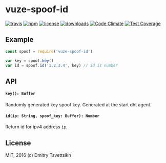# vuze-spoof-id

[![travis](https://travis-ci.org/ReklatsMasters/vuze-spoof-id.svg)](https://travis-ci.org/ReklatsMasters/vuze-spoof-id)
[![npm](https://img.shields.io/npm/v/vuze-spoof-id.svg)](https://npmjs.org/package/vuze-spoof-id)
[![license](https://img.shields.io/npm/l/vuze-spoof-id.svg)](https://npmjs.org/package/vuze-spoof-id)
[![downloads](https://img.shields.io/npm/dm/vuze-spoof-id.svg)](https://npmjs.org/package/vuze-spoof-id)
[![Code Climate](https://codeclimate.com/github/ReklatsMasters/vuze-spoof-id/badges/gpa.svg)](https://codeclimate.com/github/ReklatsMasters/vuze-spoof-id)
[![Test Coverage](https://codeclimate.com/github/ReklatsMasters/vuze-spoof-id/badges/coverage.svg)](https://codeclimate.com/github/ReklatsMasters/vuze-spoof-id)

## Example
```js
const spoof = require('vuze-spoof-id')

var key = spoof.key()
var id = spoof.id('1.2.3.4', key) // id is number
```

## API

#### `key(): Buffer`
Randomly generated key spoof key. Generated at the start dht agent.

#### `id(ip: String, spoof_key: Buffer): Number`
Return id for ipv4 address `ip`.

## License
MIT, 2016 (c) Dmitry Tsvettsikh